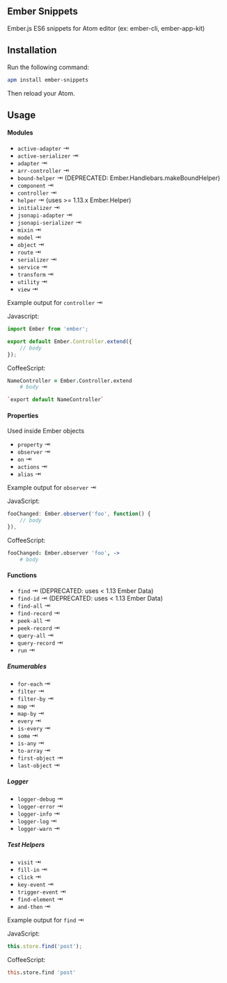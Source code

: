 ## Ember Snippets

Ember.js ES6 snippets for Atom editor (ex: ember-cli, ember-app-kit)

## Installation

Run the following command:

```sh
apm install ember-snippets
```

Then reload your Atom.


## Usage

#### Modules

- `active-adapter` ⇥
- `active-serializer` ⇥
- `adapter` ⇥
- `arr-controller` ⇥
- `bound-helper` ⇥ (DEPRECATED: Ember.Handlebars.makeBoundHelper)
- `component` ⇥
- `controller` ⇥
- `helper` ⇥ (uses >= 1.13.x Ember.Helper)
- `initializer` ⇥
- `jsonapi-adapter` ⇥
- `jsonapi-serializer` ⇥
- `mixin` ⇥
- `model` ⇥
- `object` ⇥
- `route` ⇥
- `serializer` ⇥
- `service` ⇥
- `transform` ⇥
- `utility` ⇥
- `view` ⇥

Example output for `controller` ⇥

Javascript:
```js
import Ember from 'ember';

export default Ember.Controller.extend({
	// body
});
```

CoffeeScript:
```coffee
NameController = Ember.Controller.extend
	# body

`export default NameController`
```

#### Properties

Used inside Ember objects

- `property` ⇥
- `observer` ⇥
- `on` ⇥
- `actions` ⇥
- `alias` ⇥

Example output for `observer` ⇥

JavaScript:
```js
fooChanged: Ember.observer('foo', function() {
	// body
}),
```

CoffeeScript:
```coffee
fooChanged: Ember.observer 'foo', ->
	# body
```


#### Functions

- `find` ⇥ (DEPRECATED: uses < 1.13 Ember Data)
- `find-id` ⇥ (DEPRECATED: uses < 1.13 Ember Data)
- `find-all` ⇥
- `find-record` ⇥
- `peek-all` ⇥
- `peek-record` ⇥
- `query-all` ⇥
- `query-record` ⇥
- `run` ⇥

##### Enumerables
- `for-each` ⇥
- `filter` ⇥
- `filter-by` ⇥
- `map` ⇥
- `map-by` ⇥
- `every` ⇥
- `is-every` ⇥
- `some` ⇥
- `is-any` ⇥
- `to-array` ⇥
- `first-object` ⇥
- `last-object` ⇥

##### Logger
- `logger-debug` ⇥
- `logger-error` ⇥
- `logger-info` ⇥
- `logger-log` ⇥
- `logger-warn` ⇥

##### Test Helpers
- `visit` ⇥
- `fill-in` ⇥
- `click` ⇥
- `key-event` ⇥
- `trigger-event` ⇥
- `find-element` ⇥
- `and-then` ⇥

Example output for `find` ⇥

JavaScript:
```js
this.store.find('post');
```

CoffeeScript:
```coffee
this.store.find 'post'
```
